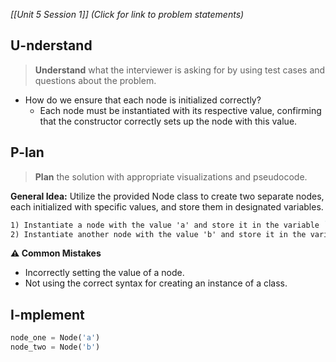 *[[Unit 5 Session 1]] (Click for link to problem statements)*

## U-nderstand
 
> **Understand** what the interviewer is asking for by using test cases and questions about the problem.

- How do we ensure that each node is initialized correctly?
  - Each node must be instantiated with its respective value, confirming that the constructor correctly sets up the node with this value.

## P-lan

> **Plan** the solution with appropriate visualizations and pseudocode.

**General Idea:** Utilize the provided Node class to create two separate nodes, each initialized with specific values, and store them in designated variables.

```markdown
1) Instantiate a node with the value 'a' and store it in the variable `node_one`.
2) Instantiate another node with the value 'b' and store it in the variable `node_two`.
```

**⚠️ Common Mistakes**

- Incorrectly setting the value of a node.
- Not using the correct syntax for creating an instance of a class.

## I-mplement

```python
node_one = Node('a')
node_two = Node('b')
```